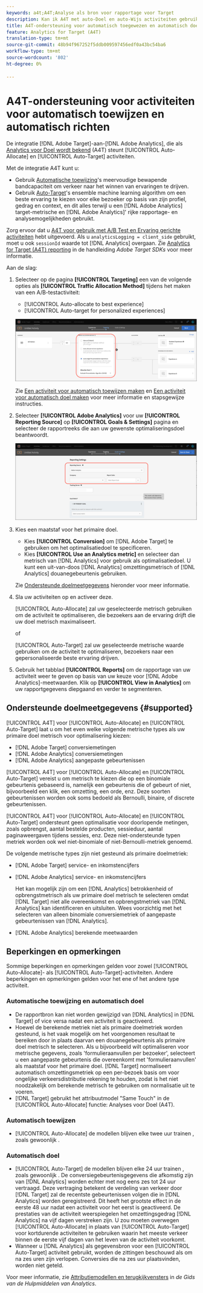 ```yaml
---
keywords: a4t;A4T;Analyse als bron voor rapportage voor Target
description: Kan ik A4T met auto-Doel en auto-Wijs activiteiten gebruiken?
title: A4T-ondersteuning voor automatisch toegewezen en automatisch doelgerichte activiteiten
feature: Analytics for Target (A4T)
translation-type: tm+mt
source-git-commit: 48b94f967252f5ddb009597456edf0a43bc54ba6
workflow-type: tm+mt
source-wordcount: '802'
ht-degree: 0%

---
```



# A4T-ondersteuning voor activiteiten voor automatisch toewijzen en automatisch richten

De integratie [!DNL Adobe Target]-aan-[!DNL Adobe Analytics], die als [Analytics voor Doel wordt bekend](/help/c-integrating-target-with-mac/a4t/a4t.md) (A4T) steunt [!UICONTROL Auto-Allocate] en [!UICONTROL Auto-Target] activiteiten.

Met de integratie A4T kunt u:

* Gebruik [Automatische toewijzing](/help/c-activities/automated-traffic-allocation/automated-traffic-allocation.md)&#39;s meervoudige bewapende bandcapaciteit om verkeer naar het winnen van ervaringen te drijven.
* Gebruik [Auto-Target](/help/c-activities/auto-target/auto-target-to-optimize.md)&#39;s ensemble machine learning algorithm om een beste ervaring te kiezen voor elke bezoeker op basis van zijn profiel, gedrag en context, en dit alles terwijl u een [!DNL Adobe Analytics] target-metrische en [!DNL Adobe Analytics]&#39; rijke rapportage- en analysemogelijkheden gebruikt.

Zorg ervoor dat u [A4T voor gebruik met A/B Test en Ervaring gerichte activiteiten](/help/c-integrating-target-with-mac/a4t/a4timplementation.md) hebt uitgevoerd. Als u `analyticsLogging = client_side` gebruikt, moet u ook `sessionId` waarde tot [!DNL Analytics] overgaan. Zie [Analytics for Target (A4T) reporting](https://adobetarget-sdks.gitbook.io/docs/integration-with-experience-cloud/analytics-for-target-a4t-reporting) in de handleiding *Adobe Target SDKs* voor meer informatie.

Aan de slag:

1. Selecteer op de pagina **[!UICONTROL Targeting]** een van de volgende opties als **[!UICONTROL Traffic Allocation Method]** tijdens het maken van een A/B-testactiviteit:

   * [!UICONTROL Auto-allocate to best experience]
   * [!UICONTROL Auto-target for personalized experiences]

   ![Opties voor verkeerstoewijzingsmethoden: Handmatig, automatisch toegewezen en automatisch doel](/help/c-integrating-target-with-mac/a4t/assets/traffic-allocation-methods.png)

   Zie [Een activiteit voor automatisch toewijzen maken](/help/c-activities/automated-traffic-allocation/create-auto-allocate-activity.md) en [Een activiteit voor automatisch doel maken](/help/c-activities/auto-target/create-auto-target.md) voor meer informatie en stapsgewijze instructies.

1. Selecteer **[!UICONTROL Adobe Analytics]** voor uw **[!UICONTROL Reporting Source]** op **[!UICONTROL Goals & Settings]** pagina en selecteer de rapportreeks die aan uw gewenste optimaliseringsdoel beantwoordt.

   ![Sectie Bron rapporteren op pagina Doelstellingen en instellingen](/help/c-integrating-target-with-mac/a4t/assets/a4t-select.png)

1. Kies een maatstaf voor het primaire doel.

   * Kies **[!UICONTROL Conversion]** om [!DNL Adobe Target] te gebruiken om het optimalisatiedoel te specificeren.
   * Kies **[!UICONTROL Use an Analytics metric]** en selecteer dan metrisch van [!DNL Analytics] voor gebruik als optimalisatiedoel. U kunt een uit-van-doos [!DNL Analytics] omzettingsmetrisch of [!DNL Analytics] douanegebeurtenis gebruiken.

   Zie [Ondersteunde doelmeetgegevens](#supported) hieronder voor meer informatie.

1. Sla uw activiteiten op en activeer deze.

   [!UICONTROL Auto-Allocate] zal uw geselecteerde metrisch gebruiken om de activiteit te optimaliseren, die bezoekers aan de ervaring drijft die uw doel metrisch maximaliseert.

   of

   [!UICONTROL Auto-Target] zal uw geselecteerde metrische waarde gebruiken om de activiteit te optimaliseren, bezoekers naar een gepersonaliseerde beste ervaring drijven.

1. Gebruik het tabblad **[!UICONTROL Reports]** om de rapportage van uw activiteit weer te geven op basis van uw keuze voor [!DNL Adobe Analytics]-meetwaarden. Klik op **[!UICONTROL View in Analytics]** om uw rapportgegevens diepgaand en verder te segmenteren.

## Ondersteunde doelmeetgegevens {#supported}

[!UICONTROL A4T] voor  [!UICONTROL Auto-Allocate] en  [!UICONTROL Auto-Target] laat u om het even welke volgende metrische types als uw primaire doel metrisch voor optimalisering kiezen:

* [!DNL Adobe Target] conversiemetingen
* [!DNL Adobe Analytics] conversiemetingen
* [!DNL Adobe Analytics] aangepaste gebeurtenissen

[!UICONTROL A4T] voor  [!UICONTROL Auto-Allocate] en  [!UICONTROL Auto-Target] vereist u om metrisch te kiezen die op een binomiale gebeurtenis gebaseerd is, namelijk een gebeurtenis die of gebeurt of niet, bijvoorbeeld een klik, een omzetting, een orde, enz. Deze soorten gebeurtenissen worden ook soms bedoeld als Bernoulli, binaire, of discrete gebeurtenissen.

[!UICONTROL A4T] voor  [!UICONTROL Auto-Allocate] en  [!UICONTROL Auto-Target] ondersteunt geen optimalisatie voor doorlopende metingen, zoals opbrengst, aantal bestelde producten, sessieduur, aantal paginaweergaven tijdens sessies, enz. Deze niet-ondersteunde typen metriek worden ook wel niet-binomiale of niet-Bernoulli-metriek genoemd.

De volgende metrische types zijn niet gesteund als primaire doelmetriek:

* [!DNL Adobe Target] service- en inkomstencijfers
* [!DNL Adobe Analytics] service- en inkomstencijfers

   Het kan mogelijk zijn om een [!DNL Analytics] betrokkenheid of opbrengstmetrisch als uw primaire doel metrisch te selecteren omdat [!DNL Target] niet alle overeenkomst en opbrengstmetriek van [!DNL Analytics] kan identificeren en uitsluiten. Wees voorzichtig met het selecteren van alleen binomiale conversiemetriek of aangepaste gebeurtenissen van [!DNL Analytics].

* [!DNL Adobe Analytics] berekende meetwaarden

## Beperkingen en opmerkingen

Sommige beperkingen en opmerkingen gelden voor zowel [!UICONTROL Auto-Allocate]- als [!UICONTROL Auto-Target]-activiteiten. Andere beperkingen en opmerkingen gelden voor het ene of het andere type activiteit.

### Automatische toewijzing en automatisch doel

* De rapportbron kan niet worden gewijzigd van [!DNL Analytics] in [!DNL Target] of vice versa nadat een activiteit is geactiveerd.
* Hoewel de berekende metriek niet als primaire doelmetriek worden gesteund, is het vaak mogelijk om het voorgenomen resultaat te bereiken door in plaats daarvan een douanegebeurtenis als primaire doel metrisch te selecteren. Als u bijvoorbeeld wilt optimaliseren voor metrische gegevens, zoals &#39;formulieraanvullen per bezoeker&#39;, selecteert u een aangepaste gebeurtenis die overeenkomt met &#39;formulieraanvullen&#39; als maatstaf voor het primaire doel. [!DNL Target] normaliseert automatisch omzettingsmetriek op een per-bezoek basis om voor ongelijke verkeersdistributie rekening te houden, zodat is het niet noodzakelijk om berekende metrisch te gebruiken om normalisatie uit te voeren.
* [!DNL Target] gebruikt het attribuutmodel &quot;Same Touch&quot; in de  [!UICONTROL Auto-Allocate] functie: Analyses voor Doel (A4T).

### Automatisch toewijzen

* [!UICONTROL Auto-Allocate] de modellen blijven elke twee uur trainen , zoals gewoonlijk .

### Automatisch doel

* [!UICONTROL Auto-Target] de modellen blijven elke 24 uur trainen , zoals gewoonlijk . De conversiegebeurtenisgegevens die afkomstig zijn van [!DNL Analytics] worden echter met nog eens zes tot 24 uur vertraagd. Deze vertraging betekent de verdeling van verkeer door [!DNL Target] zal de recentste gebeurtenissen volgen die in [!DNL Analytics] worden geregistreerd. Dit heeft het grootste effect in de eerste 48 uur nadat een activiteit voor het eerst is geactiveerd. De prestaties van de activiteit weerspiegelen het omzettingsgedrag [!DNL Analytics] na vijf dagen verstreken zijn. U zou moeten overwegen [!UICONTROL Auto-Allocate] in plaats van [!UICONTROL Auto-Target] voor kortdurende activiteiten te gebruiken waarin het meeste verkeer binnen de eerste vijf dagen van het leven van de activiteit voorkomt.
* Wanneer u [!DNL Analytics] als gegevensbron voor een [!UICONTROL Auto-Target] activiteit gebruikt, worden de zittingen beschouwd als om na zes uren zijn verlopen. Conversies die na zes uur plaatsvinden, worden niet geteld.

Voor meer informatie, zie [Attributiemodellen en terugkijkvensters](https://experienceleague.adobe.com/docs/analytics/analyze/analysis-workspace/attribution/models.html) in *de Gids van de Hulpmiddelen van Analytics*.

